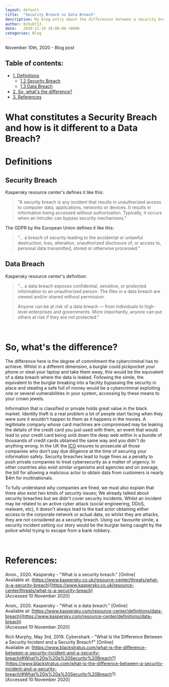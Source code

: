 ```yaml
---
layout: default
title:  "Security Breach vs Data Breach"
description: My blog entry about the differences between a security breach and a data breach
author: 0x5ubt13
date:   2020-11-10 16:00:00 +0000
categories: Blog
---
```

November 10th, 2020 - Blog post

## Table of contents:
* <a href="https://0x5ubt13.github.io/blog/2020/11/10/Security-Breach-vs-Data-Breach.html#definitions">1. Definitions</a>
  * <a href="https://0x5ubt13.github.io/blog/2020/11/10/Security-Breach-vs-Data-Breach.html#sec_breach">1.2  Security Breach</a>
  * <a href="https://0x5ubt13.github.io/blog/2020/11/10/Security-Breach-vs-Data-Breach.html#data_breach">1.3  Data Breach</a>
* <a href="https://0x5ubt13.github.io/blog/2020/11/10/Security-Breach-vs-Data-Breach.html#diff">2. So, what's the difference?</a>
* <a href="https://0x5ubt13.github.io/blog/2020/11/10/Security-Breach-vs-Data-Breach.html#refs">3. References</a>


# What constitutes a Security Breach and how is it different to a Data Breach?

# <a id="definitions">Definitions</a>

## <a id="sec_breach">Security Breach</a>
Kaspersky resource center's defines it like this:

> "A security breach is any incident that results in unauthorized access to computer data, applications, networks or devices. It results in information being accessed without authorization. Typically, it occurs when an intruder can bypass security mechanisms."

The GDPR by the European Union defines it like this:
> "... a breach of security leading to the accidental or unlawful destruction, loss, alteration, unauthorized disclosure of, or access to, personal data transmitted, stored or otherwise processed."

## <a id="data_breach">Data Breach</a>
Kaspersky resource center's definition:

> "... a data breach exposes confidential, sensitive, or protected information to an unauthorized person. The files in a data breach are viewed and/or shared without permission.
>
> Anyone can be at risk of a data breach — from individuals to high-level enterprises and governments. More importantly, anyone can put others at risk if they are not protected."

<p>&nbsp;</p>

# <a id="diff">So, what's the difference?</a>

The difference here is the degree of commitment the cybercriminal has to achieve. Whilst in a different dimension, a burglar could pickpocket your phone or steal your laptop and take them away, this would be the equivalent of a data breach where the data is leaked. Following the simile, the equivalent to the burglar breaking into a facility bypassing the security in place and stealing a safe full of money would be a cybercriminal exploiting one or several vulnerabilities in your system, accessing by these means to your crown jewels.

Information that is classified or private holds great value in the black market. Identity theft is a real problem a lot of people start facing when they were sure it wouldn't happen to them as it happens in the movies. A legitimate company whose card machines are compromised may be leaking the details of the credit card you just used with them, an event that would lead to your credit card being sold down the deep web within in a bundle of thousands of credit cards obtained the same way and you didn't do anything wrong. In the UK the [ICO](https://ico.org.uk/) ensures to prosecute all those companies who don't pay due diligence at the time of securing your information safely. 
Security breaches lead to huge fines as a penalty to push private companies to treat cybersecurity as a matter of urgency. In other countries also exist similar organisms and agencies and on average, the bill for allowing a malicious actor to obtain data from customers is nearly $4m for multinationals.

To fully understand why companies are fined, we must also explain that there also exist two kinds of security issues; We already talked about security breaches but we didn't cover security incidents. Whilst an incident may be related to an active cyber attack (social engineering, DDoS, malware, etc), it doesn't always lead to the bad actor obtaining either access to the corporate network or actual data, so whilst they are attacks, they are not considered as a security breach. Using our favourite simile, a security incident setting our story would be the burglar being caught by the police whilst trying to escape from a bank robbery.

<p>&nbsp;</p>

# <a id="refs">References:</a>

Anon., 2020. Kaspersky - "What is a security breach." [Online]\
Available at: (https://www.kaspersky.co.uk/resource-center/threats/what-is-a-security-breach)[https://www.kaspersky.co.uk/resource-center/threats/what-is-a-security-breach] \
[Accessed 10 November 2020]

Anon,. 2020. Kaspersky - "What is a data breach." [Online] \
Available at: [https://www.kaspersky.com/resource-center/definitions/data-breach](https://www.kaspersky.com/resource-center/definitions/data-breach) \
[Accessed 10 November 2020]

Rich Murphy, May 3rd, 2019. Cybershark - "What Is the Difference Between a Security Incident and a Security Breach?" [Online] \
Available at: [https://www.blackstratus.com/what-is-the-difference-between-a-security-incident-and-a-security-breach/#What%20is%20a%20Security%20Breach?](https://www.blackstratus.com/what-is-the-difference-between-a-security-incident-and-a-security-breach/#What%20is%20a%20Security%20Breach?) \
[Accessed 10 November 2020]